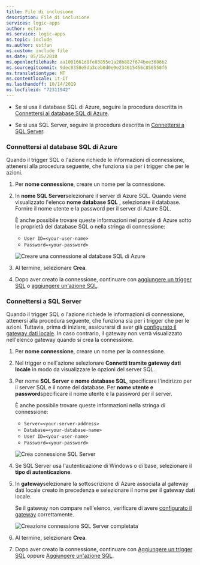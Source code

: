 ```yaml
---
title: File di inclusione
description: File di inclusione
services: logic-apps
author: ecfan
ms.service: logic-apps
ms.topic: include
ms.author: estfan
ms.custom: include file
ms.date: 05/15/2018
ms.openlocfilehash: aa1001661d8fe03855e1a28b882f674bee3606b2
ms.sourcegitcommit: 9dec0358e5da3ceb0d0e9e234615456c850550f6
ms.translationtype: MT
ms.contentlocale: it-IT
ms.lasthandoff: 10/14/2019
ms.locfileid: "72311942"
---
```

* Se si usa il database SQL di Azure, seguire la procedura descritta in [Connettersi al database SQL di Azure](#connect-azure-sql-db).

* Se si usa SQL Server, seguire la procedura descritta in [Connettersi a SQL Server](#connect-sql-server).

<a name="connect-azure-sql-db"></a>

### <a name="connect-to-azure-sql-database"></a>Connettersi al database SQL di Azure

Quando il trigger SQL o l'azione richiede le informazioni di connessione, attenersi alla procedura seguente, che funziona sia per i trigger che per le azioni.

1. Per **nome connessione**, creare un nome per la connessione.

1. In **nome SQL Server**selezionare il server di Azure SQL. Quando viene visualizzato l'elenco **nome database SQL** , selezionare il database. Fornire il nome utente e la password per il server di Azure SQL.

   È anche possibile trovare queste informazioni nel portale di Azure sotto le proprietà del database SQL o nella stringa di connessione:

   * `User ID=<your-user-name>`
   * `Password=<your-password>`

   ![Creare una connessione al database SQL di Azure](./media/connectors-create-api-sqlazure/azure-sql-database-create-connection.png)

1. Al termine, selezionare **Crea**.

1. Dopo aver creato la connessione, continuare con [aggiungere un trigger SQL](#add-sql-trigger) o [aggiungere un'azione SQL](#add-sql-action).

<a name="connect-sql-server"></a>

### <a name="connect-to-sql-server"></a>Connettersi a SQL Server

Quando il trigger SQL o l'azione richiede le informazioni di connessione, attenersi alla procedura seguente, che funziona sia per i trigger che per le azioni. Tuttavia, prima di iniziare, assicurarsi di aver già [configurato il gateway dati locale](https://docs.microsoft.com/azure/logic-apps/logic-apps-gateway-connection). In caso contrario, il gateway non verrà visualizzato nell'elenco gateway quando si crea la connessione.

1. Per **nome connessione**, creare un nome per la connessione.

1. Nel trigger o nell'azione selezionare **Connetti tramite gateway dati locale** in modo da visualizzare le opzioni del server SQL.

1. Per nome **SQL Server** e **nome database SQL**, specificare l'indirizzo per il server SQL e il nome del database. Per **nome utente e** **password**specificare il nome utente e la password per il server.

   È anche possibile trovare queste informazioni nella stringa di connessione:

   * `Server=<your-server-address>`
   * `Database=<your-database-name>`
   * `User ID=<your-user-name>`
   * `Password=<your-password>`

   ![Crea connessione SQL Server](./media/connectors-create-api-sqlazure/sql-server-create-connection.png)

1. Se SQL Server usa l'autenticazione di Windows o di base, selezionare il **tipo di autenticazione**.

1. In **gateway**selezionare la sottoscrizione di Azure associata al gateway dati locale creato in precedenza e selezionare il nome per il gateway dati locale.

   Se il gateway non compare nell'elenco, verificare di avere [configurato il gateway](https://docs.microsoft.com/azure/logic-apps/logic-apps-gateway-connection) correttamente.

   ![Creazione connessione SQL Server completata](./media/connectors-create-api-sqlazure/sql-server-create-connection-complete.png)

1. Al termine, selezionare **Crea**.

1. Dopo aver creato la connessione, continuare con [Aggiungere un trigger SQL](#add-sql-trigger) oppure [Aggiungere un'azione SQL](#add-sql-action).
